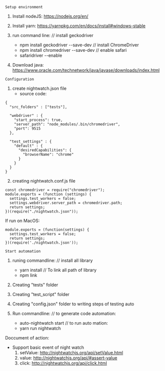 ````
Setup environment
````
1. Install nodeJS:
https://nodejs.org/en/

2. Install yarn: 
https://yarnpkg.com/en/docs/install#windows-stable


3. run command line:
    // install geckodriver
    - npm install geckodriver --save-dev 
    // install ChromeDriver
    - npm install chromedriver --save-dev
    // enable safari
    - safaridriver --enable

4. Download java: https://www.oracle.com/technetwork/java/javase/downloads/index.html

````
Configuration
````
1. create nightwatch.json file
    - source code:
```
{
  "src_folders" : ["tests"],

  "webdriver" : {
    "start_process": true,
    "server_path": "node_modules/.bin/chromedriver",
    "port": 9515
  },

  "test_settings" : {
    "default" : {
      "desiredCapabilities": {
        "browserName": "chrome"
      }
    }
  }
}
```

2. creating nightwatch.conf.js file
```
const chromedriver = require("chromedriver");
module.exports = (function (settings) {
  settings.test_workers = false;
  settings.webdriver.server_path = chromedriver.path;
  return settings;
})(require("./nightwatch.json"));
```
If run on MacOS:

```
module.exports = (function(settings) {
  settings.test_workers = false;
  return settings;
})(require('./nightwatch.json'));
```

```
Start automation
```
1. runing commandline:
    // install all library
    - yarn install
    // To link all path of library
    - npm link

2. Creating "tests" folder
3. Creating "test_script" folder
4. Creating "config.json" folder to writing steps of testing auto
5. Run commandline: 
    // to generate code automation:
    - auto-nightwatch start
    // to run auto mation:
    - yarn run nightwatch


Doccument of action:
- Support basic event of night watch
  1. setValue: http://nightwatchjs.org/api/setValue.html
  2. value: http://nightwatchjs.org/api/#assert-value
  3. click: http://nightwatchjs.org/api/click.html
  
